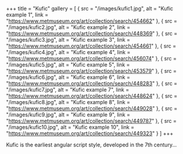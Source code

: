 +++
title = "Kufic"
gallery = [
  { src = "/images/kufic1.jpg", alt = "Kufic example 1", link = "https://www.metmuseum.org/art/collection/search/454662" },
  { src = "/images/kufic2.jpg", alt = "Kufic example 2", link = "https://www.metmuseum.org/art/collection/search/448369" },
  { src = "/images/kufic3.jpg", alt = "Kufic example 3", link = "https://www.metmuseum.org/art/collection/search/454661" },
  { src = "/images/kufic4.jpg", alt = "Kufic example 4", link = "https://www.metmuseum.org/art/collection/search/456074" },
  { src = "/images/kufic5.jpg", alt = "Kufic example 5", link = "https://www.metmuseum.org/art/collection/search/453579" },
  { src = "/images/kufic6.jpg", alt = "Kufic example 6", link = "https://www.metmuseum.org/art/collection/search/448283" },
  { src = "/images/kufic7.jpg", alt = "Kufic example 7", link = "https://www.metmuseum.org/art/collection/search/448624" },
  { src = "/images/kufic8.jpg", alt = "Kufic example 8", link = "https://www.metmuseum.org/art/collection/search/449028" },
  { src = "/images/kufic9.jpg", alt = "Kufic example 9", link = "https://www.metmuseum.org/art/collection/search/449787" },
  { src = "/images/kufic10.jpg", alt = "Kufic example 10", link = "https://www.metmuseum.org/art/collection/search/449323" }
]
+++

Kufic is the earliest angular script style, developed in the 7th century...
